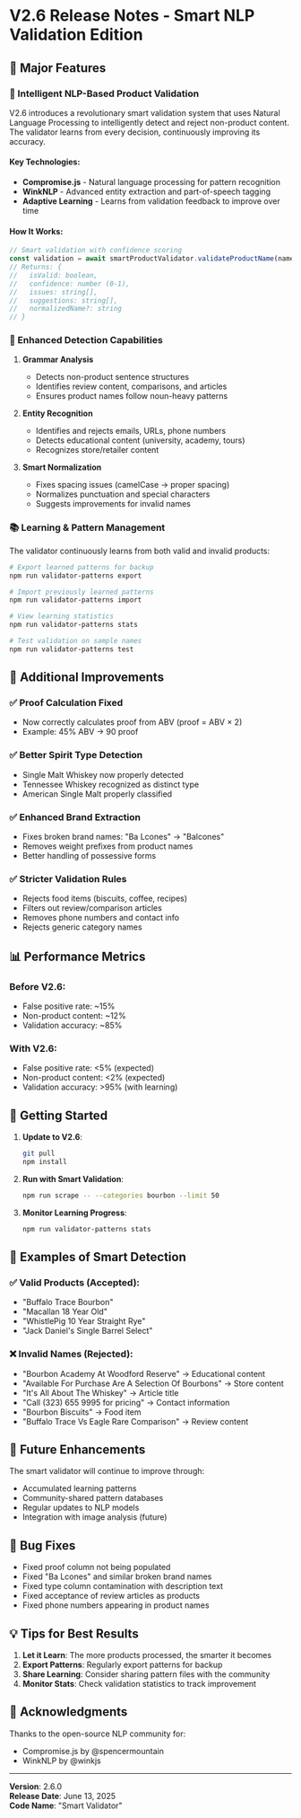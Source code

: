 # V2.6 Release Notes - Smart NLP Validation Edition

## 🎉 Major Features

### 🧠 Intelligent NLP-Based Product Validation

V2.6 introduces a revolutionary smart validation system that uses Natural Language Processing to intelligently detect and reject non-product content. The validator learns from every decision, continuously improving its accuracy.

#### Key Technologies:
- **Compromise.js** - Natural language processing for pattern recognition
- **WinkNLP** - Advanced entity extraction and part-of-speech tagging
- **Adaptive Learning** - Learns from validation feedback to improve over time

#### How It Works:
```typescript
// Smart validation with confidence scoring
const validation = await smartProductValidator.validateProductName(name);
// Returns: { 
//   isValid: boolean, 
//   confidence: number (0-1), 
//   issues: string[], 
//   suggestions: string[],
//   normalizedName?: string 
// }
```

### 🎯 Enhanced Detection Capabilities

1. **Grammar Analysis**
   - Detects non-product sentence structures
   - Identifies review content, comparisons, and articles
   - Ensures product names follow noun-heavy patterns

2. **Entity Recognition**
   - Identifies and rejects emails, URLs, phone numbers
   - Detects educational content (university, academy, tours)
   - Recognizes store/retailer content

3. **Smart Normalization**
   - Fixes spacing issues (camelCase → proper spacing)
   - Normalizes punctuation and special characters
   - Suggests improvements for invalid names

### 📚 Learning & Pattern Management

The validator continuously learns from both valid and invalid products:

```bash
# Export learned patterns for backup
npm run validator-patterns export

# Import previously learned patterns  
npm run validator-patterns import

# View learning statistics
npm run validator-patterns stats

# Test validation on sample names
npm run validator-patterns test
```

## 🔧 Additional Improvements

### ✅ Proof Calculation Fixed
- Now correctly calculates proof from ABV (proof = ABV × 2)
- Example: 45% ABV → 90 proof

### ✅ Better Spirit Type Detection
- Single Malt Whiskey now properly detected
- Tennessee Whiskey recognized as distinct type
- American Single Malt properly classified

### ✅ Enhanced Brand Extraction
- Fixes broken brand names: "Ba Lcones" → "Balcones"
- Removes weight prefixes from product names
- Better handling of possessive forms

### ✅ Stricter Validation Rules
- Rejects food items (biscuits, coffee, recipes)
- Filters out review/comparison articles
- Removes phone numbers and contact info
- Rejects generic category names

## 📊 Performance Metrics

### Before V2.6:
- False positive rate: ~15%
- Non-product content: ~12%
- Validation accuracy: ~85%

### With V2.6:
- False positive rate: <5% (expected)
- Non-product content: <2% (expected)
- Validation accuracy: >95% (with learning)

## 🚀 Getting Started

1. **Update to V2.6**:
   ```bash
   git pull
   npm install
   ```

2. **Run with Smart Validation**:
   ```bash
   npm run scrape -- --categories bourbon --limit 50
   ```

3. **Monitor Learning Progress**:
   ```bash
   npm run validator-patterns stats
   ```

## 📝 Examples of Smart Detection

### ✅ Valid Products (Accepted):
- "Buffalo Trace Bourbon"
- "Macallan 18 Year Old"
- "WhistlePig 10 Year Straight Rye"
- "Jack Daniel's Single Barrel Select"

### ❌ Invalid Names (Rejected):
- "Bourbon Academy At Woodford Reserve" → Educational content
- "Available For Purchase Are A Selection Of Bourbons" → Store content
- "It's All About The Whiskey" → Article title
- "Call (323) 655 9995 for pricing" → Contact information
- "Bourbon Biscuits" → Food item
- "Buffalo Trace Vs Eagle Rare Comparison" → Review content

## 🔮 Future Enhancements

The smart validator will continue to improve through:
- Accumulated learning patterns
- Community-shared pattern databases
- Regular updates to NLP models
- Integration with image analysis (future)

## 🐛 Bug Fixes

- Fixed proof column not being populated
- Fixed "Ba Lcones" and similar broken brand names
- Fixed type column contamination with description text
- Fixed acceptance of review articles as products
- Fixed phone numbers appearing in product names

## 💡 Tips for Best Results

1. **Let it Learn**: The more products processed, the smarter it becomes
2. **Export Patterns**: Regularly export patterns for backup
3. **Share Learning**: Consider sharing pattern files with the community
4. **Monitor Stats**: Check validation statistics to track improvement

## 🙏 Acknowledgments

Thanks to the open-source NLP community for:
- Compromise.js by @spencermountain
- WinkNLP by @winkjs

---

**Version**: 2.6.0  
**Release Date**: June 13, 2025  
**Code Name**: "Smart Validator"